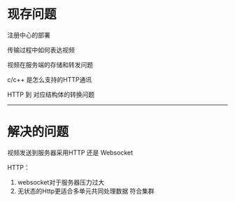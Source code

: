 # 现存问题

注册中心的部署

传输过程中如何表达视频

视频在服务端的存储和转发问题

c/c++ 是怎么支持的HTTP通讯

HTTP 到 对应结构体的转换问题




---

# 解决的问题

视频发送到服务器采用HTTP 还是 Websocket

HTTP： 

1. websocket对于服务器压力过大
2. 无状态的Http更适合多单元共同处理数据 符合集群
